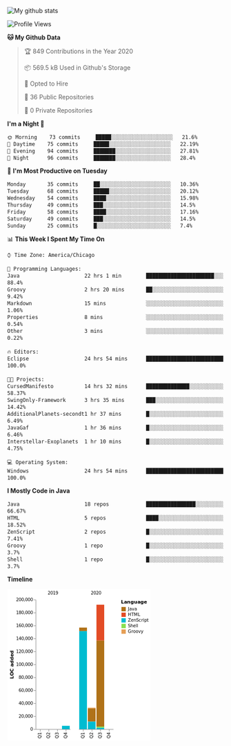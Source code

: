 ![My github stats](https://github-readme-stats.vercel.app/api?username=romvoid95&theme=gruvbox&include_all_commits=true&show_icons=true")

<!--START_SECTION:waka-->
![Profile Views](http://img.shields.io/badge/Profile%20Views-0-blue)

**🐱 My Github Data** 

> 🏆 849 Contributions in the Year 2020
 > 
> 📦 569.5 kB Used in Github's Storage 
 > 
> 💼 Opted to Hire
 > 
> 📜 36 Public Repositories 
 > 
> 🔑 0 Private Repositories  
 > 
**I'm a Night 🦉** 

```text
🌞 Morning    73 commits     █████░░░░░░░░░░░░░░░░░░░░   21.6% 
🌆 Daytime    75 commits     █████░░░░░░░░░░░░░░░░░░░░   22.19% 
🌃 Evening    94 commits     ███████░░░░░░░░░░░░░░░░░░   27.81% 
🌙 Night      96 commits     ███████░░░░░░░░░░░░░░░░░░   28.4%

```
📅 **I'm Most Productive on Tuesday** 

```text
Monday       35 commits     ██░░░░░░░░░░░░░░░░░░░░░░░   10.36% 
Tuesday      68 commits     █████░░░░░░░░░░░░░░░░░░░░   20.12% 
Wednesday    54 commits     ████░░░░░░░░░░░░░░░░░░░░░   15.98% 
Thursday     49 commits     ███░░░░░░░░░░░░░░░░░░░░░░   14.5% 
Friday       58 commits     ████░░░░░░░░░░░░░░░░░░░░░   17.16% 
Saturday     49 commits     ███░░░░░░░░░░░░░░░░░░░░░░   14.5% 
Sunday       25 commits     █░░░░░░░░░░░░░░░░░░░░░░░░   7.4%

```


📊 **This Week I Spent My Time On** 

```text
⌚︎ Time Zone: America/Chicago

💬 Programming Languages: 
Java                     22 hrs 1 min        ██████████████████████░░░   88.4% 
Groovy                   2 hrs 20 mins       ██░░░░░░░░░░░░░░░░░░░░░░░   9.42% 
Markdown                 15 mins             ░░░░░░░░░░░░░░░░░░░░░░░░░   1.06% 
Properties               8 mins              ░░░░░░░░░░░░░░░░░░░░░░░░░   0.54% 
Other                    3 mins              ░░░░░░░░░░░░░░░░░░░░░░░░░   0.22%

🔥 Editors: 
Eclipse                  24 hrs 54 mins      █████████████████████████   100.0%

🐱‍💻 Projects: 
CursedManifesto          14 hrs 32 mins      ██████████████░░░░░░░░░░░   58.37% 
SwingOnly-Framework      3 hrs 35 mins       ███░░░░░░░░░░░░░░░░░░░░░░   14.42% 
AdditionalPlanets-secondt1 hr 37 mins        █░░░░░░░░░░░░░░░░░░░░░░░░   6.49% 
JavaGaf                  1 hr 36 mins        █░░░░░░░░░░░░░░░░░░░░░░░░   6.46% 
Interstellar-Exoplanets  1 hr 10 mins        █░░░░░░░░░░░░░░░░░░░░░░░░   4.75%

💻 Operating System: 
Windows                  24 hrs 54 mins      █████████████████████████   100.0%

```

**I Mostly Code in Java** 

```text
Java                     18 repos            ████████████████░░░░░░░░░   66.67% 
HTML                     5 repos             ████░░░░░░░░░░░░░░░░░░░░░   18.52% 
ZenScript                2 repos             █░░░░░░░░░░░░░░░░░░░░░░░░   7.41% 
Groovy                   1 repo              █░░░░░░░░░░░░░░░░░░░░░░░░   3.7% 
Shell                    1 repo              █░░░░░░░░░░░░░░░░░░░░░░░░   3.7%

```


**Timeline**

![Chart not found](https://raw.githubusercontent.com/ROMVoid95/ROMVoid95/master/charts/bar_graph.png) 


<!--END_SECTION:waka-->
